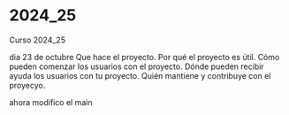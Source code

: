 # 2024_25
Curso 2024_25

dia 23 de octubre
Que hace el proyecto.
Por qué el proyecto es útil.
Cómo pueden comenzar los usuarios con el proyecto.
Dónde pueden recibir ayuda los usuarios con tu proyecto.
Quién mantiene y contribuye con el proyecyo.

ahora modifico el main
